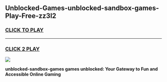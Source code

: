 
## Unblocked-Games-unblocked-sandbox-games-Play-Free-zz3l2
<h3>
<a href="https://premium76.site?title=unblocked-sandbox-games&ref=09A">CLICK TO PLAY</a></h3>
<hr>

<h3>
<a href="https://premium76.site?title=unblocked-sandbox-games&ref=09A">CLICK 2 PLAY</a>
  
</h3>

<a href="https://premium76.site?title=unblocked-sandbox-games&ref=09A"><img src="https://clearcache.store/games.png"></a>


**unblocked-sandbox-games games unblocked: Your Gateway to Fun and Accessible Online Gaming**

